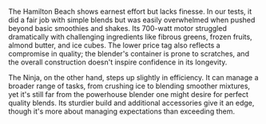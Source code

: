 The Hamilton Beach shows earnest effort but lacks finesse. In our tests, it did a fair job with simple blends but was easily overwhelmed when pushed beyond basic smoothies and shakes. Its 700-watt motor struggled dramatically with challenging ingredients like fibrous greens, frozen fruits, almond butter, and ice cubes. The lower price tag also reflects a compromise in quality; the blender's container is prone to scratches, and the overall construction doesn't inspire confidence in its longevity.

The Ninja, on the other hand, steps up slightly in efficiency. It can manage a broader range of tasks, from crushing ice to blending smoother mixtures, yet it's still far from the powerhouse blender one might desire for perfect quality blends. Its sturdier build and additional accessories give it an edge, though it's more about managing expectations than exceeding them.